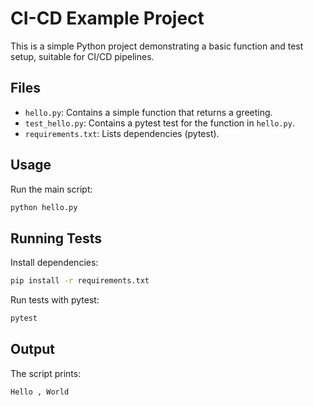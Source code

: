 # CI-CD Example Project

This is a simple Python project demonstrating a basic function and test setup, suitable for CI/CD pipelines.

## Files
- `hello.py`: Contains a simple function that returns a greeting.
- `test_hello.py`: Contains a pytest test for the function in `hello.py`.
- `requirements.txt`: Lists dependencies (pytest).

## Usage
Run the main script:
```bash
python hello.py
```

## Running Tests
Install dependencies:
```bash
pip install -r requirements.txt
```
Run tests with pytest:
```bash
pytest
```

## Output
The script prints:
```
Hello , World
```
